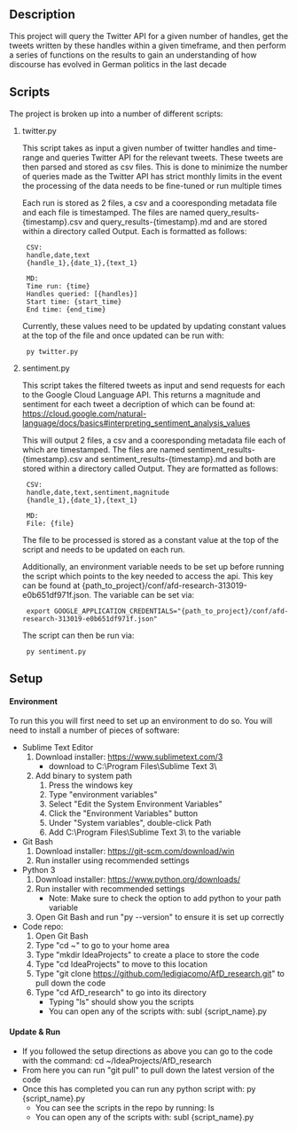 ## Description

This project will query the Twitter API for a given number of handles, get the tweets
written by these handles within a given timeframe, and then perform a series of functions 
on the results to gain an understanding of how discourse has evolved in German politics in 
the last decade

## Scripts

The project is broken up into a number of different scripts:

1. twitter.py

	This script takes as input a given number of twitter handles and time-range and queries 
	Twitter API for the relevant tweets. These tweets are then parsed and stored as csv 
	files. This is done to minimize the number of queries made as the Twitter API has 
	strict monthly limits in the event the processing of the data needs to be fine-tuned 
	or run multiple times

	Each run is stored as 2 files, a csv and a cooresponding metadata file and 
	each file is timestamped. The files are named query_results-{timestamp}.csv and
	query_results-{timestamp}.md and are stored within a directory called Output. Each 
	is formatted as follows:

		CSV:
		handle,date,text
		{handle_1},{date_1},{text_1}

		MD:
		Time run: {time}
		Handles queried: [{handles}]
		Start time: {start_time}
		End time: {end_time}

	Currently, these values need to be updated by updating constant values at the top of 
	the file and once updated can be run with: 

		py twitter.py

4. sentiment.py
	
	This script takes the filtered tweets as input and send requests for each to the Google
	Cloud Language API. This returns a magnitude and sentiment for each tweet a decription of 
	which can be found at: https://cloud.google.com/natural-language/docs/basics#interpreting_sentiment_analysis_values

	This will output 2 files, a csv and a cooresponding metadata file each of which are timestamped.
	The files are named sentiment_results-{timestamp}.csv and sentiment_results-{timestamp}.md and 
	both are stored within a directory called Output. They are formatted as follows:

		CSV:
		handle,date,text,sentiment,magnitude
		{handle_1},{date_1},{text_1}

		MD:
		File: {file}

	The file to be processed is stored as a constant value at the top of the script and needs
	to be updated on each run. 

	Additionally, an environment variable needs to be set up before running the script which points to 
	the key needed to access the api. This key can be found at {path_to_project}/conf/afd-research-313019-e0b651df971f.json.
	The variable can be set via:

		export GOOGLE_APPLICATION_CREDENTIALS="{path_to_project}/conf/afd-research-313019-e0b651df971f.json"

	The script can then be run via:

		py sentiment.py

## Setup

#### Environment

To run this you will first need to set up an environment to do so. You will need to install a number of pieces of software:
* Sublime Text Editor
	1. Download installer: https://www.sublimetext.com/3
		* download to C:\Program Files\Sublime Text 3\
	2. Add binary to system path
		1. Press the windows key
		2. Type "environment variables"
		3. Select "Edit the System Environment Variables"
		4. Click the "Environment Variables" button
		5. Under "System variables", double-click Path
		6. Add C:\Program Files\Sublime Text 3\ to the variable
* Git Bash
	1. Download installer: https://git-scm.com/download/win
	2. Run installer using recommended settings
* Python 3 
	1. Download installer: https://www.python.org/downloads/
	2. Run installer with recommended settings
		* Note: Make sure to check the option to add python to your path variable
	3. Open Git Bash and run "py --version" to ensure it is set up correctly 
* Code repo:
	1. Open Git Bash
	2. Type "cd ~" to go to your home area
	3. Type "mkdir IdeaProjects" to create a place to store the code
	4. Type "cd IdeaProjects" to move to this location
	5. Type "git clone https://github.com/ledigiacomo/AfD_research.git" to pull down the code
	6. Type "cd AfD_research" to go into its directory 
		* Typing "ls" should show you the scripts
		* You can open any of the scripts with: subl {script_name}.py

#### Update & Run
* If you followed the setup directions as above you can go to the code with the command: cd ~/IdeaProjects/AfD_research
* From here you can run "git pull" to pull down the latest version of the code
* Once this has completed you can run any python script with: py {script_name}.py
	* You can see the scripts in the repo by running: ls
	* You can open any of the scripts with: subl {script_name}.py

